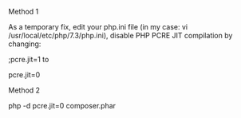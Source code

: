 Method 1

As a temporary fix, edit your php.ini file (in my case: vi /usr/local/etc/php/7.3/php.ini), disable PHP PCRE JIT compilation by changing:

;pcre.jit=1
to

pcre.jit=0

Method 2

php -d pcre.jit=0 composer.phar

